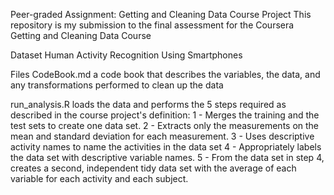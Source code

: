 Peer-graded Assignment: Getting and Cleaning Data Course Project
This repository is my submission to the final assessment for the Coursera Getting and Cleaning Data Course 

Dataset
Human Activity Recognition Using Smartphones

Files
CodeBook.md a code book that describes the variables, the data, and any transformations performed to clean up the data

run_analysis.R loads the data and performs the 5 steps required as described in the course project's definition:
1 - Merges the training and the test sets to create one data set.
2 - Extracts only the measurements on the mean and standard deviation for each measurement.
3 - Uses descriptive activity names to name the activities in the data set
4 - Appropriately labels the data set with descriptive variable names.
5 - From the data set in step 4, creates a second, independent tidy data set with the average of each variable for each activity and each subject.
